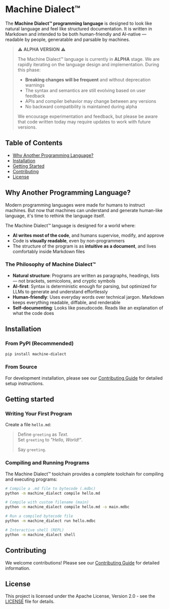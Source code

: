 # Machine Dialect™

The **Machine Dialect™ programming language** is designed to look like natural language and feel
like structured documentation. It is written in Markdown and intended to be both human-friendly
and AI-native — readable by people, generatable and parsable by machines.

> ⚠️ **ALPHA VERSION** ⚠️
>
> The Machine Dialect™ language is currently in **ALPHA** stage. We are rapidly iterating on the language
> design and implementation. During this phase:
>
> - **Breaking changes will be frequent** and without deprecation warnings
> - The syntax and semantics are still evolving based on user feedback
> - APIs and compiler behavior may change between any versions
> - No backward compatibility is maintained during alpha
>
> We encourage experimentation and feedback, but please be aware that code written today
> may require updates to work with future versions.

## Table of Contents

- [Why Another Programming Language?](#why-another-programming-language)
- [Installation](#installation)
- [Getting Started](#getting-started)
- [Contributing](#contributing)
- [License](#license)

## Why Another Programming Language?

Modern programming languages were made for humans to instruct machines. But now that machines
can understand and generate human-like language, it's time to rethink the language itself.

The Machine Dialect™ language is designed for a world where:

- **AI writes most of the code**, and humans supervise, modify, and approve
- Code is **visually readable**, even by non-programmers
- The structure of the program is as **intuitive as a document**, and lives comfortably inside
  Markdown files

### The Philosophy of Machine Dialect™

- **Natural structure**: Programs are written as paragraphs, headings, lists — not brackets,
  semicolons, and cryptic symbols
- **AI-first**: Syntax is deterministic enough for parsing, but optimized for LLMs to
  generate and understand effortlessly
- **Human-friendly**: Uses everyday words over technical jargon. Markdown keeps everything readable,
  diffable, and renderable
- **Self-documenting**: Looks like pseudocode. Reads like an explanation of what the code does

## Installation

### From PyPI (Recommended)

```bash
pip install machine-dialect
```

### From Source

For development installation, please see our [Contributing Guide](CONTRIBUTING.md#development-setup)
for detailed setup instructions.

## Getting started

### Writing Your First Program

Create a file `hello.md`:

> Define `greeting` as _Text_.\
> Set `greeting` to _"Hello, World!"_.
>
> Say `greeting`.

### Compiling and Running Programs

The Machine Dialect™ toolchain provides a complete toolchain for compiling and executing programs:

```bash
# Compile a .md file to bytecode (.mdbc)
python -m machine_dialect compile hello.md

# Compile with custom filename (main)
python -m machine_dialect compile hello.md -o main.mdbc

# Run a compiled bytecode file
python -m machine_dialect run hello.mdbc

# Interactive shell (REPL)
python -m machine_dialect shell
```

## Contributing

We welcome contributions! Please see our [Contributing Guide](CONTRIBUTING.md) for detailed information.

## License

This project is licensed under the Apache License, Version 2.0 - see the [LICENSE](LICENSE) file
for details.
